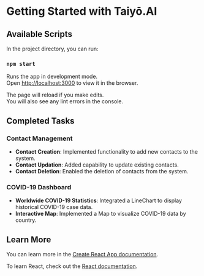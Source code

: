 # Getting Started with Taiyō.AI 

## Available Scripts

In the project directory, you can run:

### `npm start`

Runs the app in development mode.\
Open [http://localhost:3000](http://localhost:3000) to view it in the browser.

The page will reload if you make edits.\
You will also see any lint errors in the console.

## Completed Tasks

### Contact Management

- **Contact Creation**: Implemented functionality to add new contacts to the system.
- **Contact Updation**: Added capability to update existing contacts.
- **Contact Deletion**: Enabled the deletion of contacts from the system.

### COVID-19 Dashboard

- **Worldwide COVID-19 Statistics**: Integrated a LineChart to display historical COVID-19 case data.
- **Interactive Map**: Implemented a Map to visualize COVID-19 data by country.

## Learn More

You can learn more in the [Create React App documentation](https://facebook.github.io/create-react-app/docs/getting-started).

To learn React, check out the [React documentation](https://reactjs.org/).
